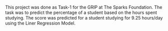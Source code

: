 This project was done as Task-1 for the GRIP at The Sparks Foundation. 
The task was to predict the percentage of a student based on the hours spent studying. The score was predicted for a student studying for 9.25 hours/day using 
the Liner Regression Model.
